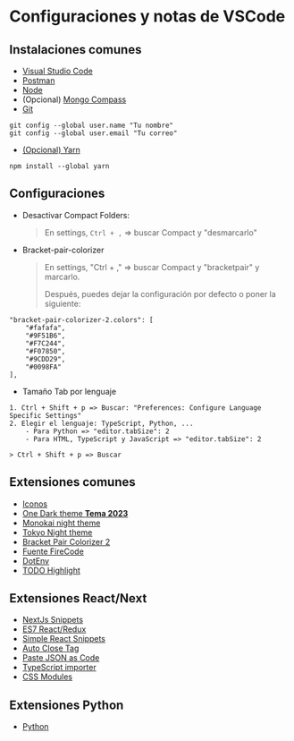 # Configuraciones y notas de VSCode

## Instalaciones comunes
* [Visual Studio Code](https://code.visualstudio.com/)
* [Postman](https://www.postman.com/downloads/)
* [Node](https://nodejs.org/es/)
* (Opcional) [Mongo Compass](https://www.mongodb.com/try/download/compass)
* [Git](https://git-scm.com/)
```
git config --global user.name "Tu nombre"
git config --global user.email "Tu correo"
```
* [(Opcional) Yarn](https://yarnpkg.com/)
``` 
npm install --global yarn
```

## Configuraciones
* Desactivar Compact Folders:

    > En settings, `Ctrl + ,` => buscar Compact y "desmarcarlo"

* Bracket-pair-colorizer
    > En settings, "Ctrl + ," => buscar Compact y "bracketpair" y marcarlo.
    >
    > Después, puedes dejar la configuración por defecto o poner la siguiente:
```
"bracket-pair-colorizer-2.colors": [
    "#fafafa",
    "#9F51B6",
    "#F7C244",
    "#F07850",
    "#9CDD29",
    "#0098FA"
],
```
* Tamaño Tab por lenguaje
```
1. Ctrl + Shift + p => Buscar: "Preferences: Configure Language Specific Settings"
2. Elegir el lenguaje: TypeScript, Python, ...
    - Para Python => "editor.tabSize": 2
    - Para HTML, TypeScript y JavaScript => "editor.tabSize": 2
```

    > Ctrl + Shift + p => Buscar


## Extensiones comunes
* [Iconos](https://marketplace.visualstudio.com/items?itemName=PKief.material-icon-theme)
* [One Dark theme **Tema 2023**](https://marketplace.visualstudio.com/items?itemName=zhuangtongfa.Material-theme)
* [Monokai night theme](https://marketplace.visualstudio.com/items?itemName=fabiospampinato.vscode-monokai-night)
* [Tokyo Night theme](https://marketplace.visualstudio.com/items?itemName=enkia.tokyo-night)
* [Bracket Pair Colorizer 2](https://marketplace.visualstudio.com/items?itemName=CoenraadS.bracket-pair-colorizer-2)
* [Fuente FireCode](https://github.com/tonsky/FiraCode)
* [DotEnv](https://marketplace.visualstudio.com/items?itemName=mikestead.dotenv)
* [TODO Highlight](https://marketplace.visualstudio.com/items?itemName=wayou.vscode-todo-highlight)

## Extensiones React/Next
* [NextJs Snippets](https://marketplace.visualstudio.com/items?itemName=willstakayama.vscode-nextjs-snippets)
* [ES7 React/Redux](https://marketplace.visualstudio.com/items?itemName=dsznajder.es7-react-js-snippets)
* [Simple React Snippets](https://marketplace.visualstudio.com/items?itemName=burkeholland.simple-react-snippets)
* [Auto Close Tag](https://marketplace.visualstudio.com/items?itemName=formulahendry.auto-close-tag)
* [Paste JSON as Code](https://marketplace.visualstudio.com/items?itemName=quicktype.quicktype)
* [TypeScript importer](https://marketplace.visualstudio.com/items?itemName=pmneo.tsimporter)
* [CSS Modules](https://marketplace.visualstudio.com/items?itemName=clinyong.vscode-css-modules)

## Extensiones Python
* [Python](https://marketplace.visualstudio.com/items?itemName=ms-python.python)


